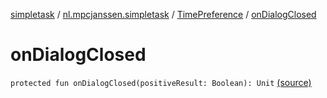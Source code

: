 [simpletask](../../index.md) / [nl.mpcjanssen.simpletask](../index.md) / [TimePreference](index.md) / [onDialogClosed](.)

# onDialogClosed

`protected fun onDialogClosed(positiveResult: Boolean): Unit` [(source)](https://github.com/mpcjanssen/simpletask-android/blob/master/src/main/java/nl/mpcjanssen/simpletask/TimePreference.kt#L74)